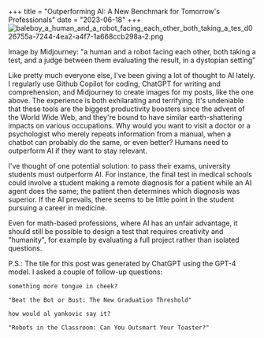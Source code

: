+++
title = "Outperforming AI: A New Benchmark for Tomorrow's Professionals"
date = "2023-06-18"
+++
![baleboy_a_human_and_a_robot_facing_each_other_both_taking_a_tes_d026755a-7244-4ea2-a4f7-1a668ccb298a-2.png](https://res.craft.do/user/full/58e85b69-1aa6-c3c8-74ac-daf2b8beae9a/doc/9164EA0F-DA39-4420-8CB3-B71FB0078616/3179112A-566D-400B-B371-02CC72B8EC60_2/td1WmR4kgdiACZGYB7TMyRyHwBCLbbORUNIPxYmtNuoz/baleboy_a_human_and_a_robot_facing_each_other_both_taking_a_tes_d026755a-7244-4ea2-a4f7-1a668ccb298a-2.png)

Image by Midjourney: "a human and a robot facing each other, both taking a test, and a judge between them evaluating the result, in a dystopian setting"

Like pretty much everyone else, I've been giving a lot of thought to AI lately. I regularly use Github Copilot for coding, ChatGPT for writing and comprehension, and Midjourney to create images for my posts, like the one above. The experience is both exhilarating and terrifying. It's undeniable that these tools are the biggest productivity boosters since the advent of the World Wide Web, and they're bound to have similar earth-shattering impacts on various occupations. Why would you want to visit a doctor or a psychologist who merely repeats information from a manual, when a chatbot can probably do the same, or even better? Humans need to outperform AI if they want to stay relevant.

I've thought of one potential solution: to pass their exams, university students must outperform AI. For instance, the final test in medical schools could involve a student making a remote diagnosis for a patient while an AI agent does the same; the patient then determines which diagnosis was superior. If the AI prevails, there seems to be little point in the student pursuing a career in medicine.

Even for math-based professions, where AI has an unfair advantage, it should still be possible to design a test that requires creativity and "humanity", for example by evaluating a full project rather than isolated questions.

P.S.: The tile for this post was generated by ChatGPT using the GPT-4 model. I asked a couple of follow-up questions: 

`something more tongue in cheek?`

`"Beat the Bot or Bust: The New Graduation Threshold"`

`how would al yankovic say it?`

`"Robots in the Classroom: Can You Outsmart Your Toaster?"`

